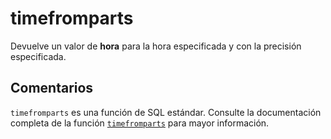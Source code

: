 ﻿---
SidebarGroup: "Funciones de fecha"
Autogenerated: true
---

# timefromparts

Devuelve un valor de **hora** para la hora especificada y con la precisión especificada.

## Comentarios 

`timefromparts` es una función de SQL estándar. Consulte la documentación completa de la función [`timefromparts`](https://learn.microsoft.com/es-es/sql/t-sql/functions/timefromparts-transact-sql) para mayor información.
